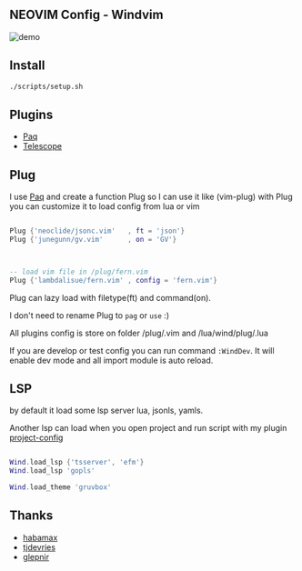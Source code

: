 ## NEOVIM Config - Windvim

![demo](https://i.imgur.com/T8Sj1uS.png)

## Install
``` bash
./scripts/setup.sh

```
## Plugins

* [Paq](https://github.com/savq/paq-nvim)
* [Telescope](https://github.com/nvim-telescope/telescope.nvim)


## Plug

I use [Paq](https://github.com/savq/paq-nvim) and create a function Plug so I can use it like (vim-plug)
with Plug you can customize it to load config from lua or vim

``` lua

Plug {'neoclide/jsonc.vim'   , ft = 'json'}
Plug {'junegunn/gv.vim'      , on = 'GV'}



-- load vim file in /plug/fern.vim
Plug {'lambdalisue/fern.vim' , config = 'fern.vim'}

```
Plug can lazy load with filetype(ft) and command(on).

I don't need to rename Plug to `pag` or `use` :)

All plugins config is store on folder /plug/.vim and /lua/wind/plug/.lua

If you are develop or test config you can run command `:WindDev`.
It will enable dev mode and all import module is auto reload.


## LSP

by default it load some lsp server lua, jsonls, yamls.

Another lsp can load when you open project and run script with my plugin
[project-config](https://github.com/windwp/nvim-projectconfig)

``` lua

Wind.load_lsp {'tsserver', 'efm'}
Wind.load_lsp 'gopls'

Wind.load_theme 'gruvbox'

```
## Thanks

* [habamax](https://github.com/habamax/)
* [tjdevries](https://github.com/tjdevries)
* [glepnir](https://github.com/glepnir)

